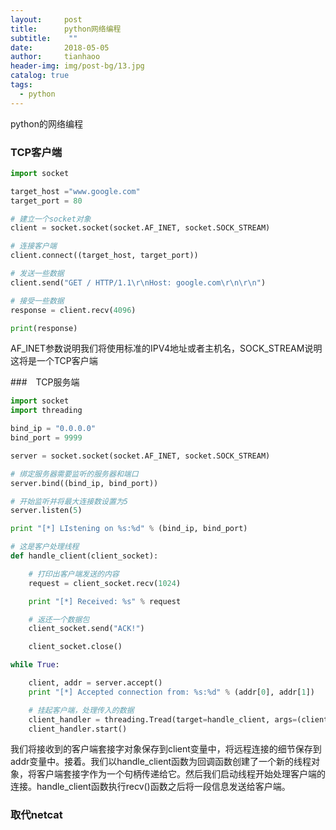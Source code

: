 ```yaml
---
layout:     post
title:      python网络编程
subtitle:    ""
date:       2018-05-05
author:     tianhaoo
header-img: img/post-bg/13.jpg
catalog: true
tags:
  - python
---
```




python的网络编程



### TCP客户端

```Python
import socket

target_host ="www.google.com"
target_port = 80

# 建立一个socket对象
client = socket.socket(socket.AF_INET, socket.SOCK_STREAM)

# 连接客户端
client.connect((target_host, target_port))

# 发送一些数据
client.send("GET / HTTP/1.1\r\nHost: google.com\r\n\r\n")

# 接受一些数据
response = client.recv(4096)

print(response)

```
<!-- more -->
AF_INET参数说明我们将使用标准的IPV4地址或者主机名，SOCK_STREAM说明这将是一个TCP客户端

###　TCP服务端
```Python
import socket
import threading

bind_ip = "0.0.0.0"
bind_port = 9999

server = socket.socket(socket.AF_INET, socket.SOCK_STREAM)

# 绑定服务器需要监听的服务器和端口
server.bind((bind_ip, bind_port))

# 开始监听并将最大连接数设置为5
server.listen(5)

print "[*] LIstening on %s:%d" % (bind_ip, bind_port)

# 这是客户处理线程
def handle_client(client_socket):

    # 打印出客户端发送的内容
    request = client_socket.recv(1024)

    print "[*] Received: %s" % request

    # 返还一个数据包
    client_socket.send("ACK!")

    client_socket.close()

while True:

    client, addr = server.accept()
    print "[*] Accepted connection from: %s:%d" % (addr[0], addr[1])

    # 挂起客户端，处理传入的数据
    client_handler = threading.Tread(target=handle_client, args=(client,))
    client_handler.start()

```

我们将接收到的客户端套接字对象保存到client变量中，将远程连接的细节保存到addr变量中。接着。我们以handle_client函数为回调函数创建了一个新的线程对象，将客户端套接字作为一个句柄传递给它。然后我们启动线程开始处理客户端的连接。handle_client函数执行recv()函数之后将一段信息发送给客户端。

### 取代netcat

```Python

```

